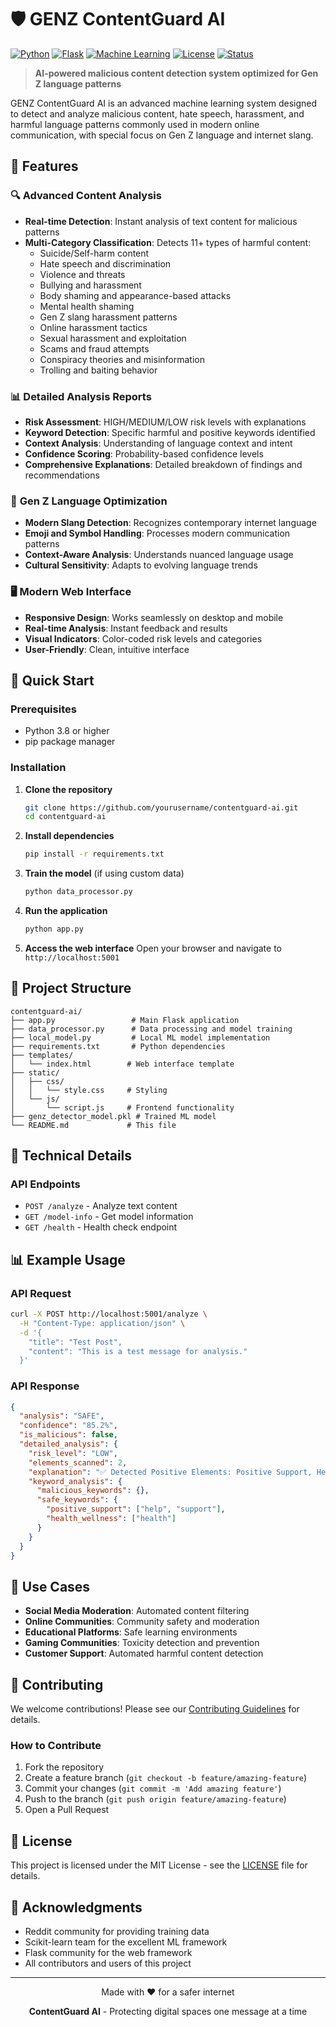 # 🛡️ GENZ ContentGuard AI

[![Python](https://img.shields.io/badge/Python-3.8+-blue.svg)](https://www.python.org/downloads/)
[![Flask](https://img.shields.io/badge/Flask-2.0+-green.svg)](https://flask.palletsprojects.com/)
[![Machine Learning](https://img.shields.io/badge/ML-Scikit--learn-orange.svg)](https://scikit-learn.org/)
[![License](https://img.shields.io/badge/License-MIT-yellow.svg)](LICENSE)
[![Status](https://img.shields.io/badge/Status-Active-brightgreen.svg)]()

> **AI-powered malicious content detection system optimized for Gen Z language patterns**

GENZ ContentGuard AI is an advanced machine learning system designed to detect and analyze malicious content, hate speech, harassment, and harmful language patterns commonly used in modern online communication, with special focus on Gen Z language and internet slang.

## 🌟 Features

### 🔍 **Advanced Content Analysis**
- **Real-time Detection**: Instant analysis of text content for malicious patterns
- **Multi-Category Classification**: Detects 11+ types of harmful content:
  - Suicide/Self-harm content
  - Hate speech and discrimination
  - Violence and threats
  - Bullying and harassment
  - Body shaming and appearance-based attacks
  - Mental health shaming
  - Gen Z slang harassment patterns
  - Online harassment tactics
  - Sexual harassment and exploitation
  - Scams and fraud attempts
  - Conspiracy theories and misinformation
  - Trolling and baiting behavior

### 📊 **Detailed Analysis Reports**
- **Risk Assessment**: HIGH/MEDIUM/LOW risk levels with explanations
- **Keyword Detection**: Specific harmful and positive keywords identified
- **Context Analysis**: Understanding of language context and intent
- **Confidence Scoring**: Probability-based confidence levels
- **Comprehensive Explanations**: Detailed breakdown of findings and recommendations

### 🎯 **Gen Z Language Optimization**
- **Modern Slang Detection**: Recognizes contemporary internet language
- **Emoji and Symbol Handling**: Processes modern communication patterns
- **Context-Aware Analysis**: Understands nuanced language usage
- **Cultural Sensitivity**: Adapts to evolving language trends

### 🖥️ **Modern Web Interface**
- **Responsive Design**: Works seamlessly on desktop and mobile
- **Real-time Analysis**: Instant feedback and results
- **Visual Indicators**: Color-coded risk levels and categories
- **User-Friendly**: Clean, intuitive interface

## 🚀 Quick Start

### Prerequisites
- Python 3.8 or higher
- pip package manager

### Installation

1. **Clone the repository**
   ```bash
   git clone https://github.com/yourusername/contentguard-ai.git
   cd contentguard-ai
   ```

2. **Install dependencies**
   ```bash
   pip install -r requirements.txt
   ```

3. **Train the model** (if using custom data)
   ```bash
   python data_processor.py
   ```

4. **Run the application**
   ```bash
   python app.py
   ```

5. **Access the web interface**
   Open your browser and navigate to `http://localhost:5001`

## 📁 Project Structure

```
contentguard-ai/
├── app.py                 # Main Flask application
├── data_processor.py      # Data processing and model training
├── local_model.py         # Local ML model implementation
├── requirements.txt       # Python dependencies
├── templates/
│   └── index.html        # Web interface template
├── static/
│   ├── css/
│   │   └── style.css     # Styling
│   └── js/
│       └── script.js     # Frontend functionality
├── genz_detector_model.pkl # Trained ML model
└── README.md             # This file
```

## 🔧 Technical Details

### **API Endpoints**
- `POST /analyze` - Analyze text content
- `GET /model-info` - Get model information
- `GET /health` - Health check endpoint

## 📊 Example Usage

### API Request
```bash
curl -X POST http://localhost:5001/analyze \
  -H "Content-Type: application/json" \
  -d '{
    "title": "Test Post",
    "content": "This is a test message for analysis."
  }'
```

### API Response
```json
{
  "analysis": "SAFE",
  "confidence": "85.2%",
  "is_malicious": false,
  "detailed_analysis": {
    "risk_level": "LOW",
    "elements_scanned": 2,
    "explanation": "✅ Detected Positive Elements: Positive Support, Health Wellness...",
    "keyword_analysis": {
      "malicious_keywords": {},
      "safe_keywords": {
        "positive_support": ["help", "support"],
        "health_wellness": ["health"]
      }
    }
  }
}
```

## 🎯 Use Cases

- **Social Media Moderation**: Automated content filtering
- **Online Communities**: Community safety and moderation
- **Educational Platforms**: Safe learning environments
- **Gaming Communities**: Toxicity detection and prevention
- **Customer Support**: Automated harmful content detection

## 🤝 Contributing

We welcome contributions! Please see our [Contributing Guidelines](CONTRIBUTING.md) for details.

### How to Contribute
1. Fork the repository
2. Create a feature branch (`git checkout -b feature/amazing-feature`)
3. Commit your changes (`git commit -m 'Add amazing feature'`)
4. Push to the branch (`git push origin feature/amazing-feature`)
5. Open a Pull Request

## 📝 License

This project is licensed under the MIT License - see the [LICENSE](LICENSE) file for details.

## 🙏 Acknowledgments

- Reddit community for providing training data
- Scikit-learn team for the excellent ML framework
- Flask community for the web framework
- All contributors and users of this project

---

<div align="center">
  <p>Made with ❤️ for a safer internet</p>
  <p><strong>ContentGuard AI</strong> - Protecting digital spaces one message at a time</p>
</div>
